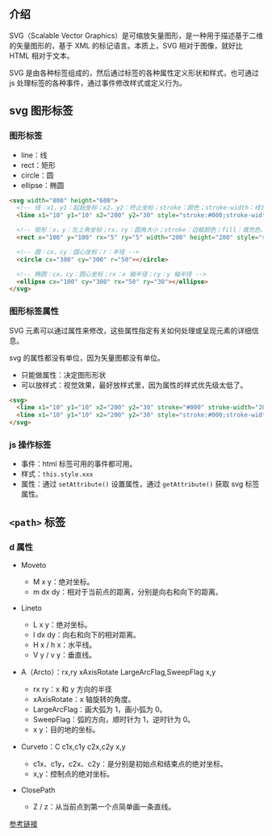 ## 介绍

SVG（Scalable Vector Graphics）是可缩放矢量图形，是一种用于描述基于二维的矢量图形的，基于 XML 的标记语言。本质上，SVG 相对于图像，就好比 HTML 相对于文本。

SVG 是由各种标签组成的，然后通过标签的各种属性定义形状和样式，也可通过 js 处理标签的各种事件，通过事件修改样式或定义行为。

## svg 图形标签

### 图形标签

- line：线 
- rect：矩形
- circle：圆
- ellipse：椭圆

```html
<svg width="800" height="600">
  <!-- 线：x1，y1：起始坐标；x2，y2：终止坐标；stroke：颜色；stroke-width：线宽 -->
  <line x1="10" y1="10" x2="200" y2="30" style="stroke:#000;stroke-width:20"></line>

  <!-- 矩形：x，y：左上角坐标；rx，ry：圆角大小；stroke：边框颜色；fill：填充色，none 为空心 -->
  <rect x="100" y="100" rx="5" ry="5" width="200" height="200" style="stroke:red;stroke-width:20;fill:rgba(0,0,0,0);" onclick="this.style.stroke='black'"></rect>

  <!-- 圆：cx，cy：圆心坐标；r：半径 -->
  <circle cx="300" cy="300" r="50"></circle>

  <!-- 椭圆：cx，cy：圆心坐标；rx：x 轴半径；ry：y 轴半径 -->
  <ellipse cx="100" cy="300" rx="50" ry="30"></ellipse>
</svg>
```

### 图形标签属性

SVG 元素可以通过属性来修改，这些属性指定有关如何处理或呈现元素的详细信息。

svg 的属性都没有单位，因为矢量图都没有单位。

- 只能做属性：决定图形形状
- 可以放样式：视觉效果，最好放样式里，因为属性的样式优先级太低了。

```html
<svg>
  <line x1="10" y1="10" x2="200" y2="30" stroke="#000" stroke-width="20"></line>
  <line x1="10" y1="10" x2="200" y2="30" style="stroke:#000;stroke-width:20"></line>
</svg>
```

### js 操作标签

- 事件：html 标签可用的事件都可用。
- 样式：`this.style.xxx`
- 属性：通过 `setAttribute()` 设置属性，通过 `getAttribute()` 获取 svg 标签属性。

## `<path>` 标签

### d 属性

- Moveto
  - M x y：绝对坐标。
  - m dx dy：相对于当前点的距离，分别是向右和向下的距离。

- Lineto
  - L x y：绝对坐标。
  - l dx dy：向右和向下的相对距离。
  - H x / h x：水平线。
  - V y / v y：垂直线。

- A（Arcto）：rx,ry xAxisRotate LargeArcFlag,SweepFlag x,y
  - rx ry：x 和 y 方向的半径
  - xAxisRotate：x 轴旋转的角度。
  - LargeArcFlag：画大弧为 1，画小弧为 0。
  - SweepFlag：弧的方向，顺时针为 1，逆时针为 0。
  - x y：目的地的坐标。

- Curveto：C c1x,c1y c2x,c2y x,y
  - c1x、c1y，c2x、c2y：是分别是初始点和结束点的绝对坐标。
  - x,y：控制点的绝对坐标。

- ClosePath
  - Z / z：从当前点到第一个点简单画一条直线。

[参考链接](https://developer.mozilla.org/zh-CN/docs/Web/SVG)
